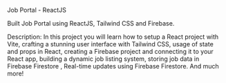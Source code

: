 Job Portal - ReactJS

Built Job Portal using ReactJS, Tailwind CSS and Firebase.

Description: In this project you will learn how to setup a React project with Vite, crafting a stunning user interface with Tailwind CSS, usage of state and props in React, creating a Firebase project and connecting it to your React app, building a dynamic job listing system, storing job data in Firebase Firestore , Real-time updates using Firebase Firestore. And much more!


